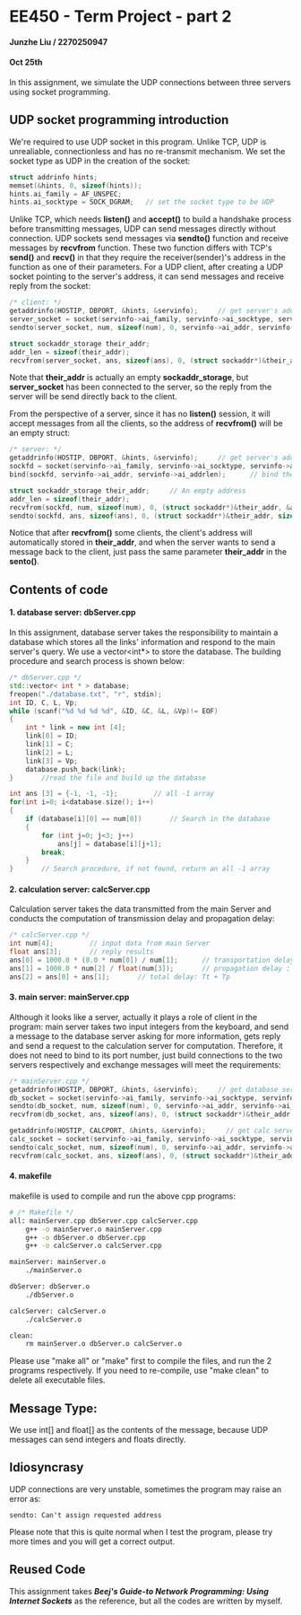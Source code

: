 # EE450 - Term Project - part 2
#### Junzhe Liu / 2270250947
#### Oct 25th

In this assignment, we simulate the UDP connections between three servers using socket programming.

## UDP socket programming introduction

We're required to use UDP socket in this program. Unlike TCP, UDP is unrealiable, connectionless and has no re-transmit mechanism. We set the socket type as UDP in the creation of the socket:
```cpp
struct addrinfo hints;
memset(&hints, 0, sizeof(hints));
hints.ai_family = AF_UNSPEC;
hints.ai_socktype = SOCK_DGRAM;   // set the socket type to be UDP
```

Unlike TCP, which needs **listen()** and **accept()** to build a handshake process before transmitting messages, UDP can send messages directly without connection. UDP sockets send messages via **sendto()** function and receive messages by **recvfrom** function. These two function differs with TCP's **send()** and **recv()** in that they require the receiver(sender)'s address in the function as one of their parameters. For a UDP client, after creating a UDP socket pointing to the server's address, it can send messages and receive reply from the socket:
```cpp
/* client: */
getaddrinfo(HOSTIP, DBPORT, &hints, &servinfo);     // get server's address
server_socket = socket(servinfo->ai_family, servinfo->ai_socktype, servinfo->ai_protocol)      // create a socket pointing to the server
sendto(server_socket, num, sizeof(num), 0, servinfo->ai_addr, servinfo->ai_addrlen);     //send message to the server, ervinfo->ai_addr indicates the address of the server

struct sockaddr_storage their_addr;
addr_len = sizeof(their_addr);
recvfrom(server_socket, ans, sizeof(ans), 0, (struct sockaddr*)&their_addr, &addr_len);     // Get reply from the server
```

Note that **their_addr** is actually an empty __sockaddr_storage__, but **server_socket** has been connected to the server, so the reply from the server will be send directly back to the client.

From the perspective of a server, since it has no **listen()** session, it will accept messages from all the clients, so the address of **recvfrom()** will be an empty struct:
```cpp
/* server: */
getaddrinfo(HOSTIP, DBPORT, &hints, &servinfo);     // get server's address
sockfd = socket(servinfo->ai_family, servinfo->ai_socktype, servinfo->ai_protocol)      // create a socket pointing to the server
bind(sockfd, servinfo->ai_addr, servinfo->ai_addrlen);      // bind the socket to the server port

struct sockaddr_storage their_addr;     // An empty address
addr_len = sizeof(their_addr);
recvfrom(sockfd, num, sizeof(num), 0, (struct sockaddr*)&their_addr, &addr_len);    // receive message from all possible senders
sendto(sockfd, ans, sizeof(ans), 0, (struct sockaddr*)&their_addr, sizeof(their_addr));     // reply message
```

Notice that after **recvfrom()** some clients, the client's address will automatically stored in __their_addr__, and when the server wants to send a message back to the client, just pass the same parameter __their_addr__ in the __sento()__.

## Contents of code

#### 1. database server: dbServer.cpp

In this assignment, database server takes the responsibility to maintain a database which stores all the links' information and respond to the main server's query. We use a vector<int*> to store the database. The building procedure and search process is shown below:
```cpp
/* dbServer.cpp */
std::vector< int * > database;
freopen("./database.txt", "r", stdin);
int ID, C, L, Vp;
while (scanf("%d %d %d %d", &ID, &C, &L, &Vp)!= EOF)
{
    int * link = new int [4];
    link[0] = ID;
    link[1] = C;
    link[2] = L;
    link[3] = Vp;
    database.push_back(link);
}       //read the file and build up the database

int ans [3] = {-1, -1, -1};         // all -1 array
for(int i=0; i<database.size(); i++)
{
    if (database[i][0] == num[0])       // Search in the database
    {
        for (int j=0; j<3; j++)
            ans[j] = database[i][j+1];
        break;
    }
}       // Search procedure, if not found, return an all -1 array
```

#### 2. calculation server: calcServer.cpp

Calculation server takes the data transmitted from the main Server and conducts the computation of transmission delay and propagation delay:
```cpp
/* calcServer.cpp */
int num[4];         // input data from main Server
float ans[3];       // reply results
ans[0] = 1000.0 * (8.0 * num[0]) / num[1];      // transportation delay : Tt = size/C
ans[1] = 1000.0 * num[2] / float(num[3]);       // propagation delay : Tp L/Vp
ans[2] = ans[0] + ans[1];       // total delay: Tt + Tp
```


#### 3. main server: mainServer.cpp

Although it looks like a server, actually it plays a role of client in the program: main server takes two input integers from the keyboard, and send a message to the database server asking for more information, gets reply and send a request to the calculation server for computation. Therefore, it does not need to bind to its port number, just build connections to the two servers respectively and exchange messages will meet the requirements:

```cpp
/* mainServer.cpp */
getaddrinfo(HOSTIP, DBPORT, &hints, &servinfo);     // get database server's address
db_socket = socket(servinfo->ai_family, servinfo->ai_socktype, servinfo->ai_protocol)      // create a socket connected to the database server
sendto(db_socket, num, sizeof(num), 0, servinfo->ai_addr, servinfo->ai_addrlen);
recvfrom(db_socket, ans, sizeof(ans), 0, (struct sockaddr*)&their_addr, &addr_len);        // communicate with database server

getaddrinfo(HOSTIP, CALCPORT, &hints, &servinfo);     // get calc server's address
calc_socket = socket(servinfo->ai_family, servinfo->ai_socktype, servinfo->ai_protocol)      // create a socket connected to the calculation server
sendto(calc_socket, num, sizeof(num), 0, servinfo->ai_addr, servinfo->ai_addrlen);
recvfrom(calc_socket, ans, sizeof(ans), 0, (struct sockaddr*)&their_addr, &addr_len);       // communicate with calc server
```

#### 4. makefile

makefile is used to compile and run the above cpp programs:
```bash
# /* Makefile */
all: mainServer.cpp dbServer.cpp calcServer.cpp
	g++ -o mainServer.o mainServer.cpp
	g++ -o dbServer.o dbServer.cpp
	g++ -o calcServer.o calcServer.cpp	

mainServer: mainServer.o
	./mainServer.o

dbServer: dbServer.o
	./dbServer.o

calcServer: calcServer.o
	./calcServer.o

clean:
	rm mainServer.o dbServer.o calcServer.o
```

Please use "make all" or "make" first to compile the files, and run the 2 programs respectively. If you need to re-compile, use "make clean" to delete all executable files.

## Message Type:

We use int[] and float[] as the contents of the message, because UDP messages can send integers and floats directly.

## Idiosyncrasy

UDP connections are very unstable, sometimes the program may raise an error as:
```shell
sendto: Can't assign requested address
```

Please note that this is quite normal when I test the program, please try more times and you will get a correct output.

## Reused Code

This assignment takes ___Beej's Guide-to Network Programming: Using Internet Sockets___ as the reference, but all the codes are written by myself.
